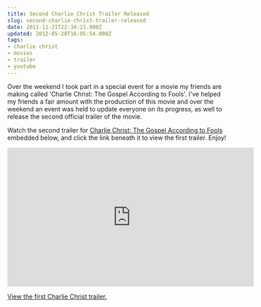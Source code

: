```yaml
---
title: Second Charlie Christ Trailer Released
slug: second-charlie-christ-trailer-released
date: 2011-11-21T22:34:21.000Z
updated: 2012-05-28T16:05:54.000Z
tags:
- charlie christ
- movies
- trailer
- youtube
---
```


<p>Over the weekend I took part in a special event for a movie my friends are making called 'Charlie Christ: The Gospel According to Fools'.  I've helped my friends a fair amount with the production of this movie and over the weekend an event was held to update everyone on its progress, as well to release the second official trailer of the movie.</p>

<p>Watch the second trailer for <a href="http://www.charliechristmovie.com/">Charlie Christ: The Gospel According to Fools</a> embedded below, and click the link beneath it to view the first trailer.  Enjoy!</p>

<iframe width="560" height="315" src="http://www.youtube.com/embed/DZ8UAqFnhKE" frameborder="0" allowfullscreen></iframe>

<p><a href="http://www.youtube.com/watch?v=MN--8ab17Tc&list=UU9_GdiaTX0AtncoQUWGw-tw&feature=plcp">View the first Charlie Christ trailer.</a></p>

